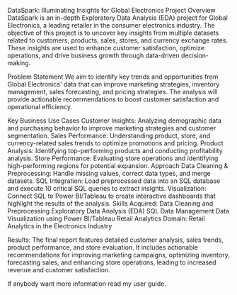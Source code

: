 DataSpark: Illuminating Insights for Global Electronics
Project Overview
DataSpark is an in-depth Exploratory Data Analysis (EDA) project for Global Electronics, a leading retailer in the consumer electronics industry. The objective of this project is to uncover key insights from multiple datasets related to customers, products, sales, stores, and currency exchange rates. These insights are used to enhance customer satisfaction, optimize operations, and drive business growth through data-driven decision-making.

Problem Statement
We aim to identify key trends and opportunities from Global Electronics' data that can improve marketing strategies, inventory management, sales forecasting, and pricing strategies. The analysis will provide actionable recommendations to boost customer satisfaction and operational efficiency.

Key Business Use Cases
Customer Insights: Analyzing demographic data and purchasing behavior to improve marketing strategies and customer segmentation.
Sales Performance: Understanding product, store, and currency-related sales trends to optimize promotions and pricing.
Product Analysis: Identifying top-performing products and conducting profitability analysis.
Store Performance: Evaluating store operations and identifying high-performing regions for potential expansion.
Approach
Data Cleaning & Preprocessing: Handle missing values, correct data types, and merge datasets.
SQL Integration: Load preprocessed data into an SQL database and execute 10 critical SQL queries to extract insights.
Visualization: Connect SQL to Power BI/Tableau to create interactive dashboards that highlight the results of the analysis.
Skills Acquired:
Data Cleaning and Preprocessing
Exploratory Data Analysis (EDA)
SQL Data Management
Data Visualization using Power BI/Tableau
Retail Analytics
Domain:
Retail Analytics in the Electronics Industry

Results:
The final report features detailed customer analysis, sales trends, product performance, and store evaluation. It includes actionable recommendations for improving marketing campaigns, optimizing inventory, forecasting sales, and enhancing store operations, leading to increased revenue and customer satisfaction.

If anybody want more information read my user guide.
